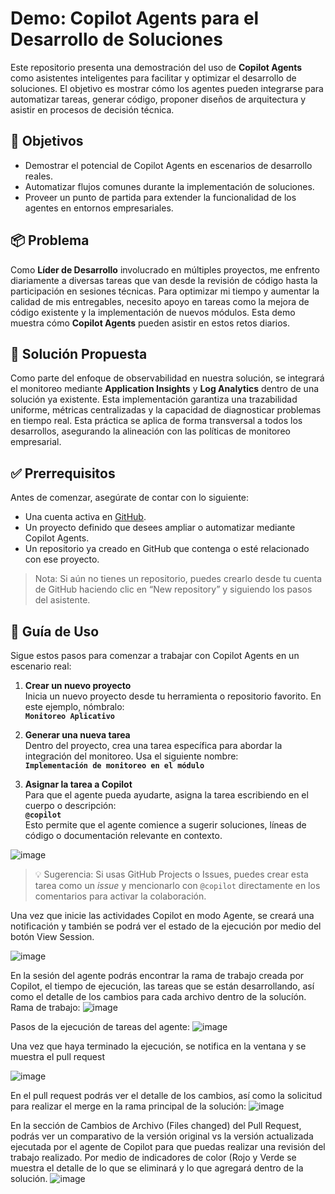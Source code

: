 # Demo: Copilot Agents para el Desarrollo de Soluciones

Este repositorio presenta una demostración del uso de **Copilot Agents** como asistentes inteligentes para facilitar y optimizar el desarrollo de soluciones. El objetivo es mostrar cómo los agentes pueden integrarse para automatizar tareas, generar código, proponer diseños de arquitectura y asistir en procesos de decisión técnica.

## 🚀 Objetivos

- Demostrar el potencial de Copilot Agents en escenarios de desarrollo reales.
- Automatizar flujos comunes durante la implementación de soluciones.
- Proveer un punto de partida para extender la funcionalidad de los agentes en entornos empresariales.

## 📦 Problema

Como **Líder de Desarrollo** involucrado en múltiples proyectos, me enfrento diariamente a diversas tareas que van desde la revisión de código hasta la participación en sesiones técnicas. Para optimizar mi tiempo y aumentar la calidad de mis entregables, necesito apoyo en tareas como la mejora de código existente y la implementación de nuevos módulos. Esta demo muestra cómo **Copilot Agents** pueden asistir en estos retos diarios.

## 🧩 Solución Propuesta

Como parte del enfoque de observabilidad en nuestra solución, se integrará el monitoreo mediante **Application Insights** y **Log Analytics** dentro de una solución ya existente. Esta implementación garantiza una trazabilidad uniforme, métricas centralizadas y la capacidad de diagnosticar problemas en tiempo real. Esta práctica se aplica de forma transversal a todos los desarrollos, asegurando la alineación con las políticas de monitoreo empresarial.

## ✅ Prerrequisitos

Antes de comenzar, asegúrate de contar con lo siguiente:

- Una cuenta activa en [GitHub](https://github.com).
- Un proyecto definido que desees ampliar o automatizar mediante Copilot Agents.
- Un repositorio ya creado en GitHub que contenga o esté relacionado con ese proyecto.

> Nota: Si aún no tienes un repositorio, puedes crearlo desde tu cuenta de GitHub haciendo clic en “New repository” y siguiendo los pasos del asistente.

## 🧪 Guía de Uso

Sigue estos pasos para comenzar a trabajar con Copilot Agents en un escenario real:

1. **Crear un nuevo proyecto**  
   Inicia un nuevo proyecto desde tu herramienta o repositorio favorito. En este ejemplo, nómbralo:  
   **`Monitoreo Aplicativo`**

2. **Generar una nueva tarea**  
   Dentro del proyecto, crea una tarea específica para abordar la integración del monitoreo. Usa el siguiente nombre:  
   **`Implementación de monitoreo en el módulo`**

3. **Asignar la tarea a Copilot**  
   Para que el agente pueda ayudarte, asigna la tarea escribiendo en el cuerpo o descripción:  
   **`@copilot`**  
   Esto permite que el agente comience a sugerir soluciones, líneas de código o documentación relevante en contexto.
   
![image](https://github.com/user-attachments/assets/835cd6b7-abb7-45a2-b60c-49792051319f)

> 💡 Sugerencia: Si usas GitHub Projects o Issues, puedes crear esta tarea como un *issue* y mencionarlo con `@copilot` directamente en los comentarios para activar la colaboración.
> 

Una vez que inicie las actividades Copilot en modo Agente, se creará una notificación y también se podrá ver el estado de la ejecución por medio del botón View Session.

![image](https://github.com/user-attachments/assets/08712f83-a60a-45e2-b484-0305400c721b)

En la sesión del agente podrás encontrar la rama de trabajo creada por Copilot, el tiempo de ejecución, las tareas que se están desarrollando, así como el detalle de los cambios para cada archivo dentro de la solucíón.
Rama de trabajo:
![image](https://github.com/user-attachments/assets/96941acc-5d26-4410-be4f-3ee1961dec13)

Pasos de la ejecución de tareas del agente:
![image](https://github.com/user-attachments/assets/1c730e9b-cf31-4575-ad88-810ddf3e6e7c)

Una vez que haya terminado la ejecución, se notifica en la ventana y se muestra el pull request

![image](https://github.com/user-attachments/assets/0e082b76-da62-492d-81d7-f3d39b64b616)

En el pull request podrás ver el detalle de los cambios, así como la solicitud para realizar el merge en la rama principal de la solución:
![image](https://github.com/user-attachments/assets/30d1ee00-11ee-4f07-9952-06d8f7b3ec97)

En la sección de Cambios de Archivo (Files changed) del Pull Request, podrás ver un comparativo de la versión original vs la versión actualizada ejecutada por el agente de Copilot para que puedas realizar una revisión del trabajo realizado. Por medio de indicadores de color (Rojo y Verde se muestra el detalle de lo que se eliminará y lo que agregará dentro de la solución.
![image](https://github.com/user-attachments/assets/74412486-d372-4f7a-ad55-46fc87857cb1)






